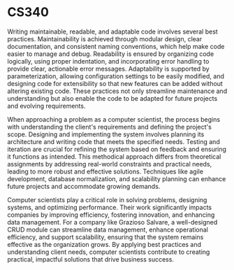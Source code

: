 # CS340

Writing maintainable, readable, and adaptable code involves several best practices. Maintainability is achieved through modular design, clear documentation, and consistent naming conventions, which help make code easier to manage and debug. Readability is ensured by organizing code logically, using proper indentation, and incorporating error handling to provide clear, actionable error messages. Adaptability is supported by parameterization, allowing configuration settings to be easily modified, and designing code for extensibility so that new features can be added without altering existing code. These practices not only streamline maintenance and understanding but also enable the code to be adapted for future projects and evolving requirements.

When approaching a problem as a computer scientist, the process begins with understanding the client's requirements and defining the project's scope. Designing and implementing the system involves planning its architecture and writing code that meets the specified needs. Testing and iteration are crucial for refining the system based on feedback and ensuring it functions as intended. This methodical approach differs from theoretical assignments by addressing real-world constraints and practical needs, leading to more robust and effective solutions. Techniques like agile development, database normalization, and scalability planning can enhance future projects and accommodate growing demands.

Computer scientists play a critical role in solving problems, designing systems, and optimizing performance. Their work significantly impacts companies by improving efficiency, fostering innovation, and enhancing data management. For a company like Grazioso Salvare, a well-designed CRUD module can streamline data management, enhance operational efficiency, and support scalability, ensuring that the system remains effective as the organization grows. By applying best practices and understanding client needs, computer scientists contribute to creating practical, impactful solutions that drive business success.
